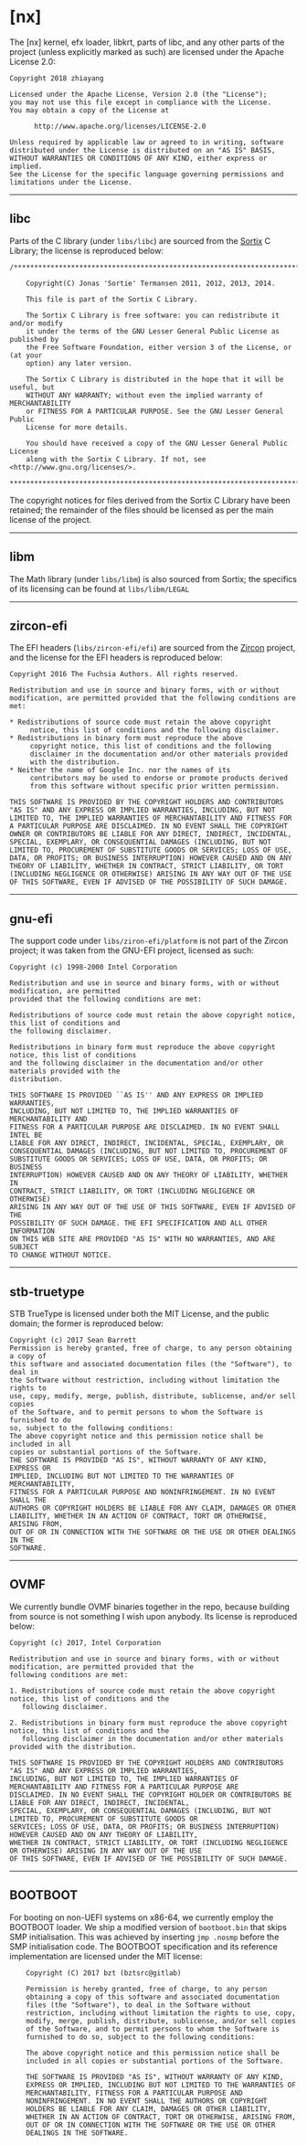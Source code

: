 # [nx] #

The \[nx\] kernel, efx loader, libkrt, parts of libc, and any other parts of the project (unless explicitly marked as such) are licensed
under the Apache License 2.0:


```
Copyright 2018 zhiayang

Licensed under the Apache License, Version 2.0 (the "License");
you may not use this file except in compliance with the License.
You may obtain a copy of the License at

      http://www.apache.org/licenses/LICENSE-2.0

Unless required by applicable law or agreed to in writing, software
distributed under the License is distributed on an "AS IS" BASIS,
WITHOUT WARRANTIES OR CONDITIONS OF ANY KIND, either express or implied.
See the License for the specific language governing permissions and
limitations under the License.
```


-----------------------------------------------------




## libc ##

Parts of the C library (under `libs/libc`) are sourced from the [Sortix](https://gitlab.com/sortix/sortix/) C Library; the license is reproduced below:

```
/*******************************************************************************

    Copyright(C) Jonas 'Sortie' Termansen 2011, 2012, 2013, 2014.

    This file is part of the Sortix C Library.

    The Sortix C Library is free software: you can redistribute it and/or modify
    it under the terms of the GNU Lesser General Public License as published by
    the Free Software Foundation, either version 3 of the License, or (at your
    option) any later version.

    The Sortix C Library is distributed in the hope that it will be useful, but
    WITHOUT ANY WARRANTY; without even the implied warranty of MERCHANTABILITY
    or FITNESS FOR A PARTICULAR PURPOSE. See the GNU Lesser General Public
    License for more details.

    You should have received a copy of the GNU Lesser General Public License
    along with the Sortix C Library. If not, see <http://www.gnu.org/licenses/>.

*******************************************************************************/
```

The copyright notices for files derived from the Sortix C Library have been retained; the remainder of the files should be licensed as per the main
license of the project.

-----------------------------------------------------

## libm ##

The Math library (under `libs/libm`) is also sourced from Sortix; the specifics of its licensing can be found at
`libs/libm/LEGAL`

-----------------------------------------------------

## zircon-efi ##

The EFI headers (`libs/zircon-efi/efi`) are sourced from the [Zircon](https://github.com/fuchsia-mirror/zircon) project, and the license for the EFI headers is reproduced below:

```
Copyright 2016 The Fuchsia Authors. All rights reserved.

Redistribution and use in source and binary forms, with or without
modification, are permitted provided that the following conditions are
met:

* Redistributions of source code must retain the above copyright
     notice, this list of conditions and the following disclaimer.
* Redistributions in binary form must reproduce the above
     copyright notice, this list of conditions and the following
     disclaimer in the documentation and/or other materials provided
     with the distribution.
* Neither the name of Google Inc. nor the names of its
     contributors may be used to endorse or promote products derived
     from this software without specific prior written permission.

THIS SOFTWARE IS PROVIDED BY THE COPYRIGHT HOLDERS AND CONTRIBUTORS
"AS IS" AND ANY EXPRESS OR IMPLIED WARRANTIES, INCLUDING, BUT NOT
LIMITED TO, THE IMPLIED WARRANTIES OF MERCHANTABILITY AND FITNESS FOR
A PARTICULAR PURPOSE ARE DISCLAIMED. IN NO EVENT SHALL THE COPYRIGHT
OWNER OR CONTRIBUTORS BE LIABLE FOR ANY DIRECT, INDIRECT, INCIDENTAL,
SPECIAL, EXEMPLARY, OR CONSEQUENTIAL DAMAGES (INCLUDING, BUT NOT
LIMITED TO, PROCUREMENT OF SUBSTITUTE GOODS OR SERVICES; LOSS OF USE,
DATA, OR PROFITS; OR BUSINESS INTERRUPTION) HOWEVER CAUSED AND ON ANY
THEORY OF LIABILITY, WHETHER IN CONTRACT, STRICT LIABILITY, OR TORT
(INCLUDING NEGLIGENCE OR OTHERWISE) ARISING IN ANY WAY OUT OF THE USE
OF THIS SOFTWARE, EVEN IF ADVISED OF THE POSSIBILITY OF SUCH DAMAGE.
```

-----------------------------------------------------

## gnu-efi ##

The support code under `libs/ziron-efi/platform` is not part of the Zircon project; it was taken from the GNU-EFI project, licensed as such:

```
Copyright (c) 1998-2000 Intel Corporation

Redistribution and use in source and binary forms, with or without modification, are permitted
provided that the following conditions are met:

Redistributions of source code must retain the above copyright notice, this list of conditions and
the following disclaimer.

Redistributions in binary form must reproduce the above copyright notice, this list of conditions
and the following disclaimer in the documentation and/or other materials provided with the
distribution.

THIS SOFTWARE IS PROVIDED ``AS IS'' AND ANY EXPRESS OR IMPLIED WARRANTIES,
INCLUDING, BUT NOT LIMITED TO, THE IMPLIED WARRANTIES OF MERCHANTABILITY AND
FITNESS FOR A PARTICULAR PURPOSE ARE DISCLAIMED. IN NO EVENT SHALL INTEL BE
LIABLE FOR ANY DIRECT, INDIRECT, INCIDENTAL, SPECIAL, EXEMPLARY, OR
CONSEQUENTIAL DAMAGES (INCLUDING, BUT NOT LIMITED TO, PROCUREMENT OF
SUBSTITUTE GOODS OR SERVICES; LOSS OF USE, DATA, OR PROFITS; OR BUSINESS
INTERRUPTION) HOWEVER CAUSED AND ON ANY THEORY OF LIABILITY, WHETHER IN
CONTRACT, STRICT LIABILITY, OR TORT (INCLUDING NEGLIGENCE OR OTHERWISE)
ARISING IN ANY WAY OUT OF THE USE OF THIS SOFTWARE, EVEN IF ADVISED OF THE
POSSIBILITY OF SUCH DAMAGE. THE EFI SPECIFICATION AND ALL OTHER INFORMATION
ON THIS WEB SITE ARE PROVIDED "AS IS" WITH NO WARRANTIES, AND ARE SUBJECT
TO CHANGE WITHOUT NOTICE.
```


-----------------------------------------------------


## stb-truetype ##

STB TrueType is licensed under both the MIT License, and the public domain; the former is reproduced below:

```
Copyright (c) 2017 Sean Barrett
Permission is hereby granted, free of charge, to any person obtaining a copy of
this software and associated documentation files (the "Software"), to deal in
the Software without restriction, including without limitation the rights to
use, copy, modify, merge, publish, distribute, sublicense, and/or sell copies
of the Software, and to permit persons to whom the Software is furnished to do
so, subject to the following conditions:
The above copyright notice and this permission notice shall be included in all
copies or substantial portions of the Software.
THE SOFTWARE IS PROVIDED "AS IS", WITHOUT WARRANTY OF ANY KIND, EXPRESS OR
IMPLIED, INCLUDING BUT NOT LIMITED TO THE WARRANTIES OF MERCHANTABILITY,
FITNESS FOR A PARTICULAR PURPOSE AND NONINFRINGEMENT. IN NO EVENT SHALL THE
AUTHORS OR COPYRIGHT HOLDERS BE LIABLE FOR ANY CLAIM, DAMAGES OR OTHER
LIABILITY, WHETHER IN AN ACTION OF CONTRACT, TORT OR OTHERWISE, ARISING FROM,
OUT OF OR IN CONNECTION WITH THE SOFTWARE OR THE USE OR OTHER DEALINGS IN THE
SOFTWARE.
```




-----------------------------------------------------

## OVMF ##

We currently bundle OVMF binaries together in the repo, because building from source is not something I wish upon anybody. Its license is reproduced below:

```
Copyright (c) 2017, Intel Corporation

Redistribution and use in source and binary forms, with or without modification, are permitted provided that the
following conditions are met:

1. Redistributions of source code must retain the above copyright notice, this list of conditions and the
   following disclaimer.

2. Redistributions in binary form must reproduce the above copyright notice, this list of conditions and the
   following disclaimer in the documentation and/or other materials provided with the distribution.

THIS SOFTWARE IS PROVIDED BY THE COPYRIGHT HOLDERS AND CONTRIBUTORS "AS IS" AND ANY EXPRESS OR IMPLIED WARRANTIES,
INCLUDING, BUT NOT LIMITED TO, THE IMPLIED WARRANTIES OF MERCHANTABILITY AND FITNESS FOR A PARTICULAR PURPOSE ARE
DISCLAIMED. IN NO EVENT SHALL THE COPYRIGHT HOLDER OR CONTRIBUTORS BE LIABLE FOR ANY DIRECT, INDIRECT, INCIDENTAL,
SPECIAL, EXEMPLARY, OR CONSEQUENTIAL DAMAGES (INCLUDING, BUT NOT LIMITED TO, PROCUREMENT OF SUBSTITUTE GOODS OR
SERVICES; LOSS OF USE, DATA, OR PROFITS; OR BUSINESS INTERRUPTION) HOWEVER CAUSED AND ON ANY THEORY OF LIABILITY,
WHETHER IN CONTRACT, STRICT LIABILITY, OR TORT (INCLUDING NEGLIGENCE OR OTHERWISE) ARISING IN ANY WAY OUT OF THE USE
OF THIS SOFTWARE, EVEN IF ADVISED OF THE POSSIBILITY OF SUCH DAMAGE.
```



-----------------------------------------------------

## BOOTBOOT ##

For booting on non-UEFI systems on x86-64, we currently employ the BOOTBOOT loader. We ship a modified version of `bootboot.bin`
that skips SMP initialisation. This was achieved by inserting `jmp .nosmp` before the SMP initialisation code. The BOOTBOOT
specification and its reference implementation are licensed under the MIT license:

```
    Copyright (C) 2017 bzt (bztsrc@gitlab)

    Permission is hereby granted, free of charge, to any person
    obtaining a copy of this software and associated documentation
    files (the "Software"), to deal in the Software without
    restriction, including without limitation the rights to use, copy,
    modify, merge, publish, distribute, sublicense, and/or sell copies
    of the Software, and to permit persons to whom the Software is
    furnished to do so, subject to the following conditions:

    The above copyright notice and this permission notice shall be
    included in all copies or substantial portions of the Software.

    THE SOFTWARE IS PROVIDED "AS IS", WITHOUT WARRANTY OF ANY KIND,
    EXPRESS OR IMPLIED, INCLUDING BUT NOT LIMITED TO THE WARRANTIES OF
    MERCHANTABILITY, FITNESS FOR A PARTICULAR PURPOSE AND
    NONINFRINGEMENT. IN NO EVENT SHALL THE AUTHORS OR COPYRIGHT
    HOLDERS BE LIABLE FOR ANY CLAIM, DAMAGES OR OTHER LIABILITY,
    WHETHER IN AN ACTION OF CONTRACT, TORT OR OTHERWISE, ARISING FROM,
    OUT OF OR IN CONNECTION WITH THE SOFTWARE OR THE USE OR OTHER
    DEALINGS IN THE SOFTWARE.
```






